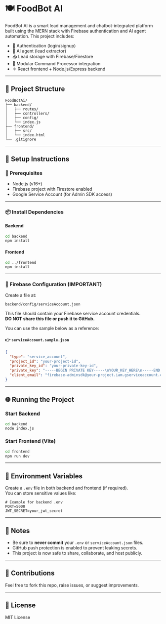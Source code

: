 # 🍽️ FoodBot AI

FoodBot AI is a smart lead management and chatbot-integrated platform built using the MERN stack with Firebase authentication and AI agent automation. This project includes:

- 🔐 Authentication (login/signup)
- 🤖 AI agent (lead extractor)
- 📥 Lead storage with Firebase/Firestore
- 📡 Modular Command Processor integration
- ⚛️ React frontend + Node.js/Express backend

---

## 📁 Project Structure

```
FoodBotAi/
├── backend/
│   ├── routes/
│   ├── controllers/
│   ├── config/
│   └── index.js
├── frontend/
│   ├── src/
│   └── index.html
└── .gitignore
```

---

## 🚀 Setup Instructions

### 🔧 Prerequisites

- Node.js (v16+)
- Firebase project with Firestore enabled
- Google Service Account (for Admin SDK access)

---

### 📦 Install Dependencies

#### Backend

```bash
cd backend
npm install
```

#### Frontend

```bash
cd ../frontend
npm install
```

---

### 🔐 Firebase Configuration (IMPORTANT)

Create a file at:

```
backend/config/serviceAccount.json
```

This file should contain your Firebase service account credentials.  
**DO NOT share this file or push it to GitHub.**

You can use the sample below as a reference:

#### 👉 `serviceAccount.sample.json`

```json
{
  "type": "service_account",
  "project_id": "your-project-id",
  "private_key_id": "your-private-key-id",
  "private_key": "-----BEGIN PRIVATE KEY-----\nYOUR_KEY_HERE\n-----END PRIVATE KEY-----\n",
  "client_email": "firebase-adminsdk@your-project.iam.gserviceaccount.com"
}
```

---

## 🌐 Running the Project

### Start Backend

```bash
cd backend
node index.js
```

### Start Frontend (Vite)

```bash
cd frontend
npm run dev
```

---

## 🔐 Environment Variables

Create a `.env` file in both backend and frontend (if required).  
You can store sensitive values like:

```env
# Example for backend .env
PORT=5000
JWT_SECRET=your_jwt_secret
```

---

## 📌 Notes

- Be sure to **never commit** your `.env` or `serviceAccount.json` files.
- GitHub push protection is enabled to prevent leaking secrets.
- This project is now safe to share, collaborate, and host publicly.

---

## 🤝 Contributions

Feel free to fork this repo, raise issues, or suggest improvements.

---

## 📄 License

MIT License
